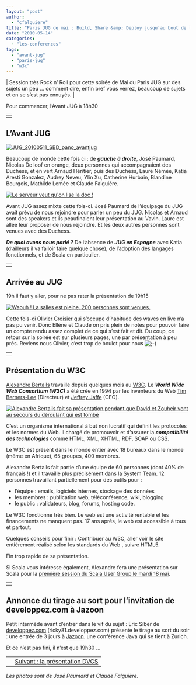 ```yaml
---
layout: "post"
author: 
  - "cfalguiere"
title: "Paris JUG de mai : Build, Share &amp; Deploy jusqu’au bout de la nuit (1)"
date: "2010-05-14"
categories: 
  - "les-conferences"
tags: 
  - "avant-jug"
  - "paris-jug"
  - "w3c"
---
```


| Session très Rock n’ Roll pour cette soirée de Mai du Paris JUG sur des sujets un peu … comment dire, enfin bref vous verrez, beaucoup de sujets et on se s’est pas ennuyés. |

Pour commencer, l’Avant JUG à 18h30

<table border="0"><tbody><tr><td></td></tr></tbody></table>

## L’Avant JUG

[![JUG_20100511_SBD_pano_avantjug](/assets/2010/05/2010-05-14-paris-jug-de-mai-build-share-deploy-jusquau-bout-de-la-nuit-1/JUG_20100511_SBD_pano_avantjug-1023x225.jpg "JUG_20100511_SBD_pano_avantjug")](http://jduchess.org/duchess-france/files/2010/05/JUG_20100511_SBD_pano_avantjug.jpg)

Beaucoup de monde cette fois ci : de _**gauche à droite**_, José Paumard, Nicolas De loof en orange, deux personnes qui accompagnaient des Duchess, et en vert Arnaud Héritier, puis des Duchess, Laure Némée, Katia Aresti Gonzalez, Audrey Neveu, Ylin Xu, Catherine Hurbain, Blandine Bourgois, Mathilde Lemée et Claude Falguière.

[![Le serveur veut qu'on lise la doc !](/assets/2010/05/2010-05-14-paris-jug-de-mai-build-share-deploy-jusquau-bout-de-la-nuit-1/IMG_0038-300x225.jpg "IMG_0038")](http://jduchess.org/duchess-france/files/2010/05/IMG_0038.JPG)

Avant JUG assez mixte cette fois-ci. José Paumard de l’équipage du JUG avait prévu de nous rejoindre pour parler un peu du JUG. Nicolas et Arnaud sont des speakers et ils peaufinaient leur présentation au Vavin. Laure est allée leur proposer de nous rejoindre. Et les deux autres personnes sont venues avec des Duchess.

_**De quoi avons nous parlé ?**_ De l’absence de _**JUG en Espagne**_ avec Katia (d’ailleurs il va falloir faire quelque chose), de l’adoption des langages fonctionnels, et de Scala en particulier.

<table border="0"><tbody><tr><td></td></tr></tbody></table>

## Arrivée au JUG

19h il faut y aller, pour ne pas rater la présentation de 19h15

[![Waouh ! La salles est pleine. 200 personnes sont venues.](/assets/2010/05/2010-05-14-paris-jug-de-mai-build-share-deploy-jusquau-bout-de-la-nuit-1/JUG_20100511_SBD_pano_salle.jpg "JUG_20100511_SBD_pano_salle")](http://jduchess.org/duchess-france/files/2010/05/JUG_20100511_SBD_pano_salle.jpg)

Cette fois-ci [Olivier Croisier](http://thecodersbreakfast.net/) qui s’occupe d’habitude des waves en live n’a pas pu venir. Donc Ellène et Claude on pris plein de notes pour pouvoir faire un compte rendu assez complet de ce qui s’est fait et dit. Du coup, ce retour sur la soirée est sur plusieurs pages, une par présentation à peu près. Reviens nous Olivier, c’est trop de boulot pour nous ![;-)](/assets/2010/05/2010-05-14-paris-jug-de-mai-build-share-deploy-jusquau-bout-de-la-nuit-1/icon_wink.gif)

<table border="0"><tbody><tr><td></td></tr></tbody></table>

## Présentation du W3C

[Alexandre Bertails](http://www.parisjug.org/xwiki/bin/view/Speaker/BertailsAlexandre) travaille depuis quelques mois au [W3C](http://www.w3.org/). Le _**World Wide Web Consortium (W3C)**_ a été crée en 1994 par les inventeurs du Web [Tim Berners-Lee](http://www.w3.org/People/Berners-Lee/) (Directeur) et [Jeffrey Jaffe](http://www.w3.org/People/Jeff/) (CEO).

[![Alexandre Bertails fait sa présentation pendant que David et Zouheir vont au secours du déroulant qui est tombé](/assets/2010/05/2010-05-14-paris-jug-de-mai-build-share-deploy-jusquau-bout-de-la-nuit-1/JUG_20100511_SBD_w3c.jpg "JUG_20100511_SBD_w3c")](http://jduchess.org/duchess-france/files/2010/05/JUG_20100511_SBD_w3c.jpg)

C’est un organisme international à but non lucratif qui définit les protocoles et les normes du Web. Il chargé de promouvoir et d’assurer la _**compatibilité des technologies**_ comme HTML, XML, XHTML, RDF, SOAP ou CSS.

Le W3C est présent dans le monde entier avec 18 bureaux dans le monde (même en Afrique), 65 groupes, 400 membres.

Alexandre Bertails fait partie d’une équipe de 60 personnes (dont 40% de français !) et il travaille plus précisément dans la System Team. 12 personnes travaillant partiellement pour des outils pour :

- l’équipe : emails, logiciels internes, stockage des données
- les membres : publication web, téléconférence, wiki, blogging
- le public : validateurs, blog, forums, hosting code.

Le W3C fonctionne très bien. Le web est une activité rentable et les financements ne manquent pas. 17 ans après, le web est accessible à tous et partout.

Quelques conseils pour finir : Contribuer au W3C, aller voir le site entièrement réalisé selon les standards du Web , suivre HTML5.

Fin trop rapide de sa présentation.

Si Scala vous intéresse également, Alexandre fera une présentation sur Scala pour la [première session du Scala User Group le mardi 18 mai](http://groups.google.com/group/paris-scala-user-group/msg/8fedc112850efb03).

<table border="0"><tbody><tr><td></td></tr></tbody></table>

## Annonce du tirage au sort pour l’invitation de developpez.com à Jazoon

Petit intermède avant d’entrer dans le vif du sujet : Eric Siber de [developpez.com](http://www.developpez.com/) (ricky81.developpez.com) présente le tirage au sort du soir : une entrée de 3 jours à [Jazoon](http://jazoon.com/). une conférence Java qui se tient à Zurich.

Et ce n’est pas fini, il n’est que 19h30 …

<table width="100%" border="0"><tbody><tr><td></td><td style="text-align: right;"><a href="http://jduchess.org/duchess-france/?p=371">Suivant : la présentation DVCS</a></td></tr></tbody></table>

_Les photos sont de José Paumard et Claude Falguière._
